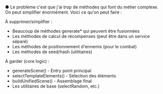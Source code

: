 ● Le problème c'est que j'ai trop de méthodes qui font du métier complexe. On peut simplifier énormément. Voici ce qu'on peut faire :

  À supprimer/simplifier :
  - Beaucoup de méthodes generate* qui peuvent être fusionnées
  - Les méthodes de calcul de récompenses (peut être dans un service séparé)
  - Les méthodes de positionnement d'ennemis (pour le combat)
  - Les méthodes de seed/hash (utilitaires)

  À garder (core logic) :
  - generateScene() - Entry point principal
  - selectTemplateElements() - Sélection des éléments
  - buildUnifiedScene() - Assemblage final
  - Les utilitaires de base (selectRandom, etc.)